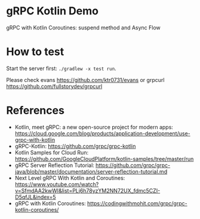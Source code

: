 gRPC Kotlin Demo
================

gRPC with Kotlin Coroutines: suspend method and Async Flow

# How to test

Start the server first:  `./gradlew -x test run`.

Please check evans  https://github.com/ktr0731/evans  or grpcurl https://github.com/fullstorydev/grpcurl

# References

* Kotlin, meet gRPC: a new open-source project for modern apps: https://cloud.google.com/blog/products/application-development/use-grpc-with-kotlin
* gRPC-Kotlin: https://github.com/grpc/grpc-kotlin
* Kotlin Samples for Cloud Run: https://github.com/GoogleCloudPlatform/kotlin-samples/tree/master/run
* gRPC Server Reflection Tutorial: https://github.com/grpc/grpc-java/blob/master/documentation/server-reflection-tutorial.md
* Next Level gRPC With Kotlin and Coroutines: https://www.youtube.com/watch?v=SfmdAA2kwWI&list=PLj6h78yzYM2NN72UX_fdmc5CZI-D5qfJL&index=5
* gRPC with Kotlin Coroutines: https://codingwithmohit.com/grpc/grpc-kotlin-coroutines/
